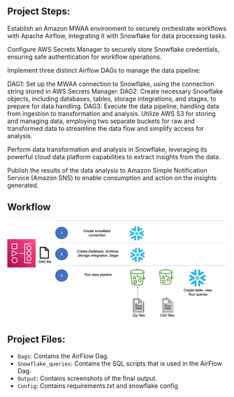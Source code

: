 
## Project Steps:

Establish an Amazon MWAA environment to securely orchestrate workflows with Apache Airflow, integrating it with Snowflake for data processing tasks.

Configure AWS Secrets Manager to securely store Snowflake credentials, ensuring safe authentication for workflow operations.

Implement three distinct Airflow DAGs to manage the data pipeline:

DAG1: Set up the MWAA connection to Snowflake, using the connection string stored in AWS Secrets Manager.
DAG2: Create necessary Snowflake objects, including databases, tables, storage integrations, and stages, to prepare for data handling.
DAG3: Execute the data pipeline, handling data from ingestion to transformation and analysis.
Utilize AWS S3 for storing and managing data, employing two separate buckets for raw and transformed data to streamline the data flow and simplify access for analysis.

Perform data transformation and analysis in Snowflake, leveraging its powerful cloud data platform capabilities to extract insights from the data.

Publish the results of the data analysis to Amazon Simple Notification Service (Amazon SNS) to enable consumption and action on the insights generated.

## Workflow

![alt text](overview_solution.png)

## Project Files:

- ```Dags```: Contains the AirFlow Dag.
- ```Snowflake_queries```: Contains the SQL scripts that is used in the  AirFlow Dag.
- ```Output```: Contains screenshots of the final output. 
- ```Config```: Contains requirements.txt and snowflake config